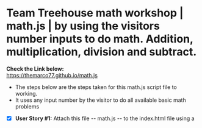 # Team Treehouse math workshop | math.js | by using the visitors number inputs to do math. Addition, multiplication, division and subtract.
**Check the Link below:**<br>
<a href src="https://themarco77.github.io/math.js/" target="blank_">https://themarco77.github.io/math.js</a>

* The steps below are the steps taken for this math.js script file to working. 
* It uses any input number by the visitor to do all available basic math problems

- [x] **User Story #1:** Attach this file -- math.js -- to the index.html file using a <script> tag.

- [x] **User Story #2:** Add an alert to announce the program with a message like "Let's do some math!".

- [x] **User Story #3:** Create a variable and use the prompt() method to collect a number from a visitor.

- [x] **User Story #4:** Convert that value from a string to a floating point number.

- [x] **User Story #5:** Repeat steps 3 and 4 to create a second variable and collect a second number.

- [x] **User Story #6:** Create a new variable -- message -- which you'll use to build a complete message to print to the document,
start by creating a string that includes **H1** tags as well and the two input numbers. 
The string **'Math with the numbers 3 and 4'** should be in a **H1** tag and where the two numbers are the values input from the user should use the string **concatenation** to create this and make sure you actually perform the math on the values by using the + symbol to add their values together.

- [x] **User Story #7:** Add another string to the message variable.<br>
The string should look something like this after concatenation: "3 + 4 = 7"

- [x] **User Story #8:** Continue to add to the message variable to include strings demonstrating multiplication, division and subtraction.<br>For example: "3 * 4 = 12" "3 / 4 = 0.75" "3 - 4 = -1"

- [x] **User Story #9:** Use the document.write() method to print the message variable to the web page.<br>
<b>Open the finished.png file to see what the completed output should look like.
